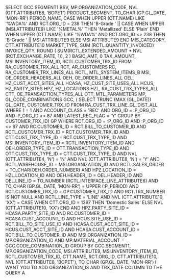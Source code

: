 SELECT   GCC.SEGMENT1 BSV,
                             MP.ORGANIZATION_CODE,
                             NVL (OTT.ATTRIBUTE8, 'BOPET') PRODUCT_SEGMENT,
                             TO_CHAR (GP.GL_DATE, 'MON-RR') PERIOD_NAME,
                             CASE
                                WHEN UPPER (CTT.NAME) LIKE '%WDA%'
                                     AND RCT.ORG_ID = 238
                                THEN
                                   'B-Grade '
                                   || CASE
                                         WHEN UPPER (MSI.ATTRIBUTE9) LIKE
                                                 '%METAL%'
                                         THEN
                                            'Metallized'
                                         ELSE
                                            'Plain'
                                      END
                                WHEN UPPER (CTT.NAME) LIKE '%WDA%'
                                     AND RCT.ORG_ID <> 238
                                THEN
                                   'B-Grade ' || MSI.ATTRIBUTE9
                                ELSE
                                   MSI.ATTRIBUTE9
                             END
                                MIS_CATEGORY,
                             CTT.ATTRIBUTE10 MARKET_TYPE,
                             SUM (RCTL.QUANTITY_INVOICED) INVOICE_QTY,
                             ROUND (
                                SUM(RCTL.EXTENDED_AMOUNT
                                    * NVL (RCT.EXCHANGE_RATE, 1)),
                                2
                             )
                                BASIC_AMT,
                             0 TAX_AMOUNT,
                             MSI.INVENTORY_ITEM_ID,
                             RCTL.CUSTOMER_TRX_ID
                      FROM   RA_CUSTOMER_TRX_ALL RCT,
                             AR_CUSTOMERS RC,
                             RA_CUSTOMER_TRX_LINES_ALL RCTL,
                             MTL_SYSTEM_ITEMS_B MSI,
                             OE_ORDER_HEADERS_ALL OEH,
                             OE_ORDER_LINES_ALL OEL,
                             HZ_CUST_ACCT_SITES_ALL HCASA,
                             HZ_CUST_SITE_USES_ALL HCUS,
                             HZ_PARTY_SITES HPZ,
                             HZ_LOCATIONS HZL,
                             RA_CUST_TRX_TYPES_ALL CTT,
                             OE_TRANSACTION_TYPES_ALL OTT,
                             MTL_PARAMETERS MP,
                             GL_CODE_COMBINATIONS GCC,
                             (  SELECT   TRUNC (MAX (GL_DATE)) GL_DATE,
                                         CUSTOMER_TRX_ID
                                  FROM   RA_CUST_TRX_LINE_GL_DIST_ALL
                                 WHERE       1 = 1
                                         AND ACCOUNT_CLASS = 'REC'
                                         AND ORG_ID = :P_ORG_ID
                                         AND :P_ORG_ID <> 87
                                         AND LATEST_REC_FLAG = 'Y'
                              GROUP BY   CUSTOMER_TRX_ID) GP
                     WHERE       RCT.ORG_ID = :P_ORG_ID
                             AND :P_ORG_ID <> 87
                             AND RC.CUSTOMER_ID = RCT.BILL_TO_CUSTOMER_ID
                             AND RCTL.CUSTOMER_TRX_ID = RCT.CUSTOMER_TRX_ID
                             AND CTT.CUST_TRX_TYPE_ID = RCT.CUST_TRX_TYPE_ID
                             AND MSI.INVENTORY_ITEM_ID = RCTL.INVENTORY_ITEM_ID
                             AND OEH.ORDER_TYPE_ID = OTT.TRANSACTION_TYPE_ID
                             AND OTT.CUST_TRX_TYPE_ID = CTT.CUST_TRX_TYPE_ID
                             AND NVL (OTT.ATTRIBUTE4, 'N') = 'N'
                             AND NVL (CTT.ATTRIBUTE8, 'N') = 'Y'
                             AND RCTL.WAREHOUSE_ID = MSI.ORGANIZATION_ID
                             AND RCTL.SALES_ORDER = TO_CHAR(OEH.ORDER_NUMBER)
                             AND HPZ.LOCATION_ID = HZL.LOCATION_ID
                             AND OEH.HEADER_ID = OEL.HEADER_ID
                             AND OEL.LINE_ID =
                                   TO_NUMBER (RCTL.INTERFACE_LINE_ATTRIBUTE6)
                             AND TO_CHAR (GP.GL_DATE, 'MON-RR') =
                                   UPPER (:P_PERIOD)
                             AND RCT.CUSTOMER_TRX_ID = GP.CUSTOMER_TRX_ID
                             AND RCT.TRX_NUMBER IS NOT NULL
                             AND RCTL.LINE_TYPE = 'LINE'
                             AND NVL (CTT.ATTRIBUTE10, 'XX') =
                                   CASE
                                      WHEN CTT.ORG_ID = 1397
                                      THEN
                                         'Domestic Sales'
                                      ELSE
                                         NVL (CTT.ATTRIBUTE10, 'XX')
                                   END
                             AND HPZ.PARTY_SITE_ID = HCASA.PARTY_SITE_ID
                             AND RC.CUSTOMER_ID = HCASA.CUST_ACCOUNT_ID
                             AND HCUS.SITE_USE_ID = RCT.BILL_TO_SITE_USE_ID
                             AND HCASA.CUST_ACCT_SITE_ID = HCUS.CUST_ACCT_SITE_ID
                             AND HCASA.CUST_ACCOUNT_ID = RCT.BILL_TO_CUSTOMER_ID
                             AND MSI.ORGANIZATION_ID = MP.ORGANIZATION_ID
                             AND MP.MATERIAL_ACCOUNT = GCC.CODE_COMBINATION_ID
                  GROUP BY   GCC.SEGMENT1,
                             MP.ORGANIZATION_CODE,
                             MSI.ATTRIBUTE9,
                             MSI.INVENTORY_ITEM_ID,
                             RCTL.CUSTOMER_TRX_ID,
                             CTT.NAME,
                             RCT.ORG_ID,
                             CTT.ATTRIBUTE10,
                             NVL (OTT.ATTRIBUTE8, 'BOPET'),
                             TO_CHAR (GP.GL_DATE, 'MON-RR')
                              I WANT YOU TO ADD ORGANIZATION_IS AND TRX_DATE COLUMN TO THE QUERY A
